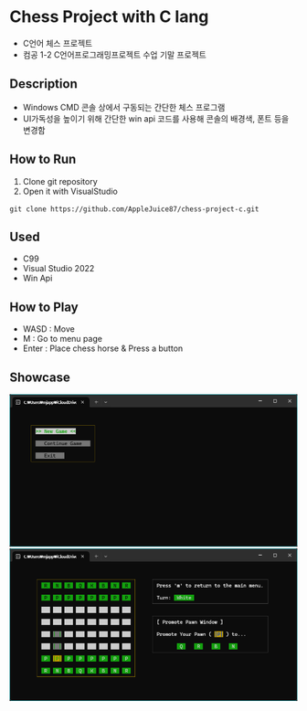 # Chess Project with C lang
- C언어 체스 프로젝트
- 컴공 1-2 C언어프로그래밍프로젝트 수업 기말 프로젝트

## Description
- Windows CMD 콘솔 상에서 구동되는 간단한 체스 프로그램
- UI가독성을 높이기 위해 간단한 win api 코드를 사용해 콘솔의 배경색, 폰트 등을 변경함

## How to Run
1. Clone git repository
2. Open it with VisualStudio

```shell
git clone https://github.com/AppleJuice87/chess-project-c.git
```

## Used
- C99
- Visual Studio 2022
- Win Api

## How to Play
- WASD : Move
- M : Go to menu page
- Enter : Place chess horse & Press a button

## Showcase
<img src="/resources/chess_menu.png">


<img src="/resources/chess_game.png">


